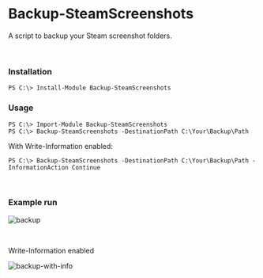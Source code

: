 # Backup-SteamScreenshots
A script to backup your Steam screenshot folders.

<br/>

### Installation
```
PS C:\> Install-Module Backup-SteamScreenshots
```

### Usage
```
PS C:\> Import-Module Backup-SteamScreenshots
PS C:\> Backup-SteamScreenshots -DestinationPath C:\Your\Backup\Path
```

With Write-Information enabled:
```
PS C:\> Backup-SteamScreenshots -DestinationPath C:\Your\Backup\Path -InformationAction Continue
```

<br/>

### Example run

![backup](https://user-images.githubusercontent.com/31832259/223826237-4838d3b2-4355-48a8-8484-9372987d678a.png)


<br/>

Write-Information enabled

![backup-with-info](https://user-images.githubusercontent.com/31832259/223826320-8e3681a0-0d42-4772-8b9b-00fb1857e7c5.png)





